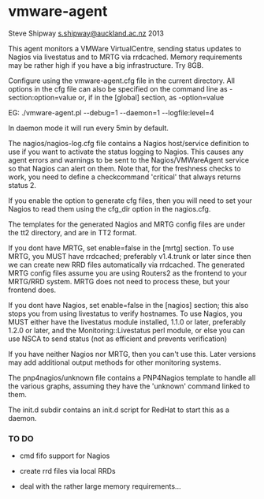 # vmware-agent

Steve Shipway s.shipway@auckland.ac.nz 2013

This agent monitors a VMWare VirtualCentre, sending status updates to Nagios
via livestatus and to MRTG via rrdcached.  Memory requirements may be rather 
high if you have a big infrastructure.  Try 8GB.

Configure using the vmware-agent.cfg file in the current directory.  All 
options in the cfg file can also be specified on the command line as
-section:option=value or, if in the [global] section, as -option=value

EG:
./vmware-agent.pl --debug=1 --daemon=1 --logfile:level=4

In daemon mode it will run every 5min by default.

The nagios/nagios-log.cfg file contains a Nagios host/service definition to use
if you want to activate the status logging to Nagios.  This causes any 
agent errors and warnings to be sent to the Nagios/VMWareAgent service so that
Nagios can alert on them.  Note that, for the freshness checks to work, you
need to define a checkcommand 'critical' that always returns status 2.

If you enable the option to generate cfg files, then you will need to set your 
Nagios to read them using the cfg_dir option in the nagios.cfg.

The templates for the generated Nagios and MRTG config files are under the tt2 
directory, and are in TT2 format.

If you dont have MRTG, set enable=false in the [mrtg] section. To use MRTG,
you MUST have rrdcached; preferably v1.4.trunk or later since then we can
create new RRD files automatically via rrdcached.  The generated MRTG config
files assume you are using Routers2 as the frontend to your MRTG/RRD system.
MRTG does not need to process these, but your frontend does.

If you dont have Nagios, set enable=false in the [nagios] section; this also
stops you from using livestatus to verify hostnames.  To use Nagios, you
MUST either have the livestatus module installed, 1.1.0 or later, preferably 1.2.0
or later, and the Monitoring::Livestatus perl module, or else you can use
NSCA to send status (not as efficient and prevents verification)

If you have neither Nagios nor MRTG, then you can't use this.  Later versions
may add additional output methods for other monitoring systems.

The pnp4nagios/unknown file contains a PNP4Nagios template to handle all the
various graphs, assuming they have the 'unknown' command linked to them.

The init.d subdir contains an init.d script for RedHat to start this as a
daemon.

### TO DO

* cmd fifo support for Nagios 

* create rrd files via local RRDs

* deal with the rather large memory requirements...

